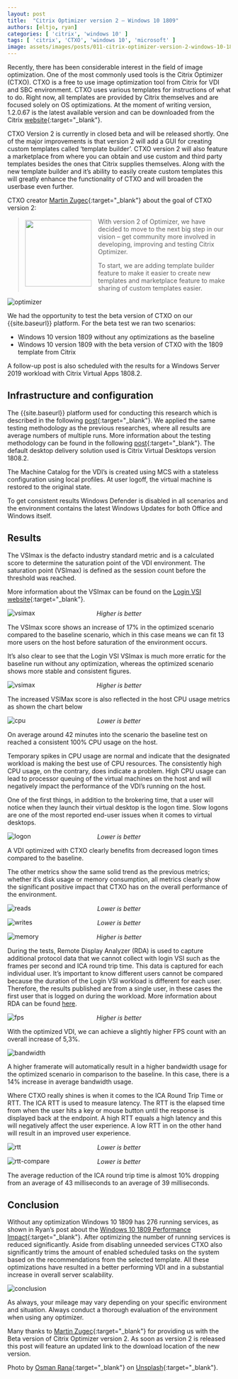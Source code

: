 ```yaml
---
layout: post
title:  "Citrix Optimizer version 2 – Windows 10 1809"
authors: [eltjo, ryan]
categories: [ 'citrix', 'windows 10' ]
tags: [ 'citrix', 'CTXO', 'windows 10', 'microsoft' ]
image: assets/images/posts/011-citrix-optimizer-version-2-windows-10-1809/011-ctxo-win10-feature-image.png
---
```

Recently, there has been considerable interest in the field of image optimization. One of the most commonly used tools is the Citrix Optimizer (CTXO). CTXO is a free to use image optimization tool from Citrix for VDI and SBC environment. CTXO uses various templates for instructions of what to do. Right now, all templates are provided by Citrix themselves and are focused solely on OS optimizations. At the moment of writing version, 1.2.0.67 is the latest available version and can be downloaded from the Citrix [website](https://support.citrix.com/article/CTX224676){:target="_blank"}.


CTXO Version 2 is currently in closed beta and will be released shortly. One of the major improvements is that version 2 will add a GUI for creating custom templates called ‘template builder’. CTXO version 2 will also feature a marketplace from where you can obtain and use custom and third party templates besides the ones that Citrix supplies themselves. Along with the new template builder and it’s ability to easily create custom templates this will greatly enhance the functionality of CTXO and will broaden the userbase even further.

CTXO creator [Martin Zugec](https://twitter.com/martinzugec){:target="_blank"} about the goal of CTXO version 2:

> <img style="width: 150px; float: left; margin-right: 15px; margin-top: 5px" src="{{site.baseurl}}/assets/images/posts/011-citrix-optimizer-version-2-windows-10-1809/011-ctxo-win10-martin-zugec.png"/> With version 2 of Optimizer, we have decided to move to the next big step in our vision – get community more involved in developing, improving and testing Citrix Optimizer. 
>
> To start, we are adding template builder feature to make it easier to create new templates and marketplace feature to make sharing of custom templates easier.

![optimizer]({{site.baseurl}}/assets/images/posts/011-citrix-optimizer-version-2-windows-10-1809/011-ctxo-win10-optimizer.png)

We had the opportunity to test the beta version of CTXO on our {{site.baseurl}} platform. For the beta test we ran two scenarios:

  * Windows 10 version 1809 without any optimizations as the baseline
  * Windows 10 version 1809 with the beta version of CTXO with the 1809 template from Citrix

A follow-up post is also scheduled with the results for a Windows Server 2019 workload with Citrix Virtual Apps 1808.2.

## Infrastructure and configuration
The {{site.baseurl}} platform used for conducting this research which is described in the following [post]({{site.baseurl}}/architecture-and-hardware-setup-overview-2018){:target="_blank"}. We applied the same testing methodology as the previous researches, where all results are average numbers of multiple runs. More information about the testing methodology can be found in the following [post]({{site.baseurl}}/insight-in-the-testing-methodology){:target="_blank"}. The default desktop delivery solution used is Citrix Virtual Desktops version 1808.2.

The Machine Catalog for the VDI’s is created using MCS with a stateless configuration using local profiles. At user logoff, the virtual machine is restored to the original state.

To get consistent results Windows Defender is disabled in all scenarios and the environment contains the latest Windows Updates for both Office and Windows itself.

## Results
The VSImax is the defacto industry standard metric and is a calculated score to determine the saturation point of the VDI environment. The saturation point (VSImax) is defined as the session count before the threshold was reached.

More information about the VSImax can be found on the [Login VSI website](https://www.loginvsi.com/blog-alias/login-vsi/481-calculating-maximum-virtual-desktop-capacity-vsimax-explained){:target="_blank"}.

![vsimax]({{site.baseurl}}/assets/images/posts/011-citrix-optimizer-version-2-windows-10-1809/011-ctxo-win10-vsimax.png)
<p align="center" style="margin-top: -30px;" >
  <i>Higher is better</i>
</p>

The VSImax score shows an increase of 17% in the optimized scenario compared to the baseline scenario, which in this case means we can fit 13 more users on the host before saturation of the environment occurs.

It’s also clear to see that the Login VSI VSImax is much more erratic for the baseline run without any optimization, whereas the optimized scenario shows more stable and consistent figures.

![vsimax]({{site.baseurl}}/assets/images/posts/011-citrix-optimizer-version-2-windows-10-1809/011-ctxo-win10-vsimax-line.png)
<p align="center" style="margin-top: -30px;" >
  <i>Higher is better</i>
</p>

The increased VSIMax score is also reflected in the host CPU usage metrics as shown the chart below

![cpu]({{site.baseurl}}/assets/images/posts/011-citrix-optimizer-version-2-windows-10-1809/011-ctxo-win10-host-cpu-util.png)
<p align="center" style="margin-top: -30px;" >
  <i>Lower is better</i>
</p>

On average around 42 minutes into the scenario the baseline test on reached a consistent 100% CPU usage on the host.

Temporary spikes in CPU usage are normal and indicate that the designated workload is making the best use of CPU resources. The consistently high CPU usage, on the contrary, does indicate a problem. High CPU usage can lead to processor queuing of the virtual machines on the host and will negatively impact the performance of the VDI’s running on the host.

One of the first things, in addition to the brokering time, that a user will notice when they launch their virtual desktop is the logon time. Slow logons are one of the most reported end-user issues when it comes to virtual desktops.

![logon]({{site.baseurl}}/assets/images/posts/011-citrix-optimizer-version-2-windows-10-1809/011-ctxo-win10-logon.png)
<p align="center" style="margin-top: -30px;" >
  <i>Lower is better</i>
</p>

A VDI optimized with CTXO clearly benefits from decreased logon times compared to the baseline.

The other metrics show the same solid trend as the previous metrics; whether it’s disk usage or memory consumption, all metrics clearly show the significant positive impact that CTXO has on the overall performance of the environment.

![reads]({{site.baseurl}}/assets/images/posts/011-citrix-optimizer-version-2-windows-10-1809/011-ctxo-win10-host-reads.png)
<p align="center" style="margin-top: -30px;" >
  <i>Lower is better</i>
</p>

![writes]({{site.baseurl}}/assets/images/posts/011-citrix-optimizer-version-2-windows-10-1809/011-ctxo-win10-host-writes.png)
<p align="center" style="margin-top: -30px;" >
  <i>Lower is better</i>
</p>

![memory]({{site.baseurl}}/assets/images/posts/011-citrix-optimizer-version-2-windows-10-1809/011-ctxo-win10-host-mem.png)
<p align="center" style="margin-top: -30px;" >
  <i>Higher is better</i>
</p>

During the tests, Remote Display Analyzer (RDA) is used to capture additional protocol data that we cannot collect with login VSI such as the frames per second and ICA round trip time. This data is captured for each individual user. It’s important to know different users cannot be compared because the duration of the Login VSI workload is different for each user. Therefore, the results published are from a single user, in these cases the first user that is logged on during the workload. More information about RDA can be found [here](https://www.rdanalyzer.com).

![fps]({{site.baseurl}}/assets/images/posts/011-citrix-optimizer-version-2-windows-10-1809/011-ctxo-win10-rda-fps.png)
<p align="center" style="margin-top: -30px;" >
  <i>Higher is better</i>
</p>

With the optimized VDI, we can achieve a slightly higher FPS count with an overall increase of 5,3%.

![bandwidth]({{site.baseurl}}/assets/images/posts/011-citrix-optimizer-version-2-windows-10-1809/011-ctxo-win10-rda-bandwidth.png)

A higher framerate will automatically result in a higher bandwidth usage for the optimized scenario in comparison to the baseline. In this case, there is a 14% increase in average bandwidth usage.

Where CTXO really shines is when it comes to the ICA Round Trip Time or RTT. The ICA RTT is used to measure latency. The RTT is the elapsed time from when the user hits a key or mouse button until the response is displayed back at the endpoint. A high RTT equals a high latency and this will negatively affect the user experience. A low RTT in on the other hand will result in an improved user experience.

![rtt]({{site.baseurl}}/assets/images/posts/011-citrix-optimizer-version-2-windows-10-1809/011-ctxo-win10-rda-rtt.png)
<p align="center" style="margin-top: -30px;" >
  <i>Lower is better</i>
</p>

![rtt-compare]({{site.baseurl}}/assets/images/posts/011-citrix-optimizer-version-2-windows-10-1809/011-ctxo-win10-rda-rtt-bar.png)
<p align="center" style="margin-top: -30px;" >
  <i>Lower is better</i>
</p>

The average reduction of the ICA round trip time is almost 10% dropping from an average of 43 milliseconds to an average of 39 milliseconds.

## Conclusion
Without any optimization Windows 10 1809 has 276 running services, as shown in Ryan’s post about the [Windows 10 1809 Performance Impact]({{site.baseurl}}/windows-10-1809-performance-impact){:target="_blank"}. After optimizing the number of running services is reduced significantly. Aside from disabling unneeded services CTXO also significantly trims the amount of enabled scheduled tasks on the system based on the recommendations from the selected template. All these optimizations have resulted in a better performing VDI and in a substantial increase in overall server scalability.

![conclusion]({{site.baseurl}}/assets/images/posts/011-citrix-optimizer-version-2-windows-10-1809/011-ctxo-win10-conclusion.png)

As always, your mileage may vary depending on your specific environment and situation. Always conduct a thorough evaluation of the environment when using any optimizer.

Many thanks to [Martin Zugec](https://twitter.com/martinzugec){:target="_blank"} for providing us with the Beta version of Citrix Optimizer version 2. As soon as version 2 is released this post will feature an updated link to the download location of the new version.

Photo by [Osman Rana](https://unsplash.com/photos/G7VN8NadjO0?utm_source=unsplash&utm_medium=referral&utm_content=creditCopyText){:target="_blank"} on [Unsplash](https://unsplash.com/search/photos/speed?utm_source=unsplash&utm_medium=referral&utm_content=creditCopyText){:target="_blank"}.